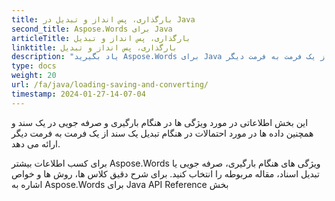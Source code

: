```yaml
---
title: بارگذاری، پس انداز و تبدیل در Java
second_title: Aspose.Words برای Java
articleTitle: بارگذاری، پس انداز و تبدیل
linktitle: بارگذاری، پس انداز و تبدیل
description: "یاد بگیرید Aspose.Words برای Java ویژگی های هنگام بارگیری، صرفه جویی یا تبدیل اسناد از یک فرمت به فرمت دیگر."
type: docs
weight: 20
url: /fa/java/loading-saving-and-converting/
timestamp: 2024-01-27-14-07-04
---
```


این بخش اطلاعاتی در مورد ویژگی ها در هنگام بارگیری و صرفه جویی در یک سند و همچنین داده ها در مورد احتمالات در هنگام تبدیل یک سند از یک فرمت به فرمت دیگر ارائه می دهد.

برای کسب اطلاعات بیشتر Aspose.Words ویژگی های هنگام بارگیری، صرفه جویی یا تبدیل اسناد، مقاله مربوطه را انتخاب کنید. برای شرح دقیق کلاس ها، روش ها و خواص اشاره به Aspose.Words برای Java API Reference بخش
